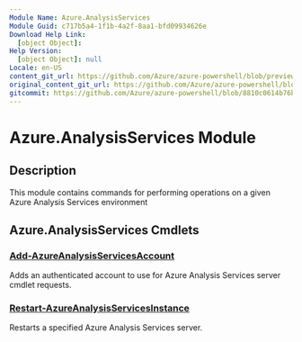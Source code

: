 ```yaml
---
Module Name: Azure.AnalysisServices
Module Guid: c717b5a4-1f1b-4a2f-8aa1-bfd09934626e
Download Help Link:
  [object Object]:
Help Version:
  [object Object]: null
Locale: en-US
content_git_url: https://github.com/Azure/azure-powershell/blob/preview/src/ResourceManager/AnalysisServices/Commands.AnalysisServices.Dataplane/help/Azure.AnalysisServices.md
original_content_git_url: https://github.com/Azure/azure-powershell/blob/preview/src/ResourceManager/AnalysisServices/Commands.AnalysisServices.Dataplane/help/Azure.AnalysisServices.md
gitcommit: https://github.com/Azure/azure-powershell/blob/8810c0614b76be8d014616888a4ae7733a452af9
---
```


# Azure.AnalysisServices Module
## Description
This module contains commands for performing operations on a given Azure Analysis Services environment

## Azure.AnalysisServices Cmdlets
### [Add-AzureAnalysisServicesAccount](Add-AzureAnalysisServicesAccount.md)
Adds an authenticated account to use for Azure Analysis Services server cmdlet requests.

### [Restart-AzureAnalysisServicesInstance](Restart-AzureAnalysisServicesInstance.md)
Restarts a specified Azure Analysis Services server.

